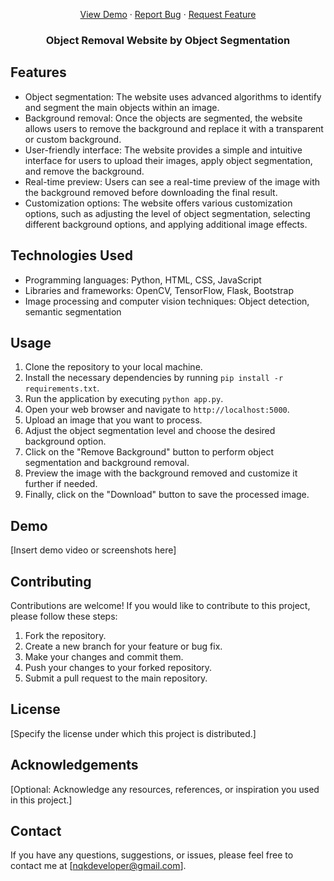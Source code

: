 <a name="readme-top"></a>
<div align="center">
  <p align="center">
    <a href="https://github.com/nqkhanh2002/Object-Background-Removal-Website">View Demo</a>
    ·
    <a href=https://github.com/nqkhanh2002/Object-Background-Removal-Website/issues">Report Bug</a>
    ·
    <a href="https://github.com/nqkhanh2002/Object-Background-Removal-Website/pulls">Request Feature</a>
  </p>
</div>

<div align="center">
  <h3>Object Removal Website by Object Segmentation</h3>

</div>




## Features

- Object segmentation: The website uses advanced algorithms to identify and segment the main objects within an image.
- Background removal: Once the objects are segmented, the website allows users to remove the background and replace it with a transparent or custom background.
- User-friendly interface: The website provides a simple and intuitive interface for users to upload their images, apply object segmentation, and remove the background.
- Real-time preview: Users can see a real-time preview of the image with the background removed before downloading the final result.
- Customization options: The website offers various customization options, such as adjusting the level of object segmentation, selecting different background options, and applying additional image effects.

## Technologies Used

- Programming languages: Python, HTML, CSS, JavaScript
- Libraries and frameworks: OpenCV, TensorFlow, Flask, Bootstrap
- Image processing and computer vision techniques: Object detection, semantic segmentation

## Usage

1. Clone the repository to your local machine.
2. Install the necessary dependencies by running `pip install -r requirements.txt`.
3. Run the application by executing `python app.py`.
4. Open your web browser and navigate to `http://localhost:5000`.
5. Upload an image that you want to process.
6. Adjust the object segmentation level and choose the desired background option.
7. Click on the "Remove Background" button to perform object segmentation and background removal.
8. Preview the image with the background removed and customize it further if needed.
9. Finally, click on the "Download" button to save the processed image.

## Demo

[Insert demo video or screenshots here]

## Contributing

Contributions are welcome! If you would like to contribute to this project, please follow these steps:

1. Fork the repository.
2. Create a new branch for your feature or bug fix.
3. Make your changes and commit them.
4. Push your changes to your forked repository.
5. Submit a pull request to the main repository.

## License

[Specify the license under which this project is distributed.]

## Acknowledgements

[Optional: Acknowledge any resources, references, or inspiration you used in this project.]

## Contact

If you have any questions, suggestions, or issues, please feel free to contact me at [nqkdeveloper@gmail.com].
